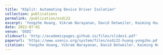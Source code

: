 ```yaml
---
title: "KSplit: Automating Device Driver Isolation"
collection: publications
permalink: /publication/osdi22
excerpt: 'Yongzhe Huang, Vikram Narayanan, David Detweiler, Kaiming Huang, Gang Tan, Trent Jaeger, Anton Burtsev.'
date: 2022-07-01
venue: 'OSDI'
slidesurl: 'http://academicpages.github.io/files/slides1.pdf'
paperurl: 'https://www.usenix.org/system/files/osdi22-huang-yongzhe.pdf'
citation: 'Yongzhe Huang, Vikram Narayanan, David Detweiler, Kaiming Huang, Gang Tan, Trent Jaeger, Anton Burtsev. (2022). &quot;KSplit: Automating Device Driver Isolation.&quot; <i>OSDI 2022</i>.'
---
```

